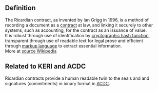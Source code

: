 ## Definition
The Ricardian contract, as invented by Ian Grigg in 1996, is a method of recording a document as a [contract](https://en.wikipedia.org/wiki/Contract) at law, and linking it securely to other systems, such as accounting, for the contract as an issuance of value.\
It is robust through use of identification by [cryptographic hash function](https://en.wikipedia.org/wiki/Cryptographic_hash_function), transparent through use of readable text for legal prose and efficient through [markup language](https://en.wikipedia.org/wiki/Markup_language) to extract essential information.\
More at [source Wikipedia](https://en.wikipedia.org/wiki/Ricardian_contract)

## Related to KERI and ACDC
Ricardian contracts provide a human readable twin to the seals and and signatures (commitments) in binary format in [ACDC](ACDC).